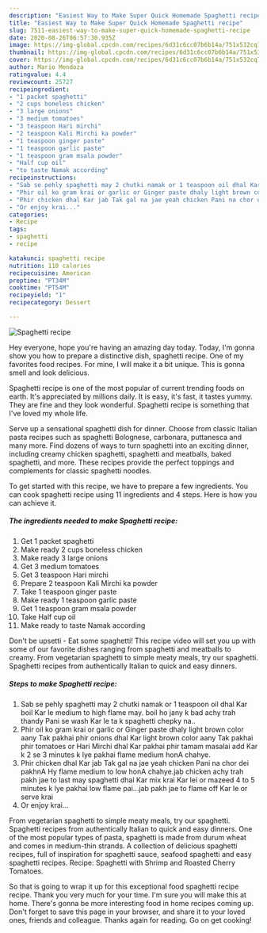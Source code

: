 ```yaml
---
description: "Easiest Way to Make Super Quick Homemade Spaghetti recipe"
title: "Easiest Way to Make Super Quick Homemade Spaghetti recipe"
slug: 7511-easiest-way-to-make-super-quick-homemade-spaghetti-recipe
date: 2020-08-26T06:57:30.935Z
image: https://img-global.cpcdn.com/recipes/6d31c6cc07b6b14a/751x532cq70/spaghetti-recipe-recipe-main-photo.jpg
thumbnail: https://img-global.cpcdn.com/recipes/6d31c6cc07b6b14a/751x532cq70/spaghetti-recipe-recipe-main-photo.jpg
cover: https://img-global.cpcdn.com/recipes/6d31c6cc07b6b14a/751x532cq70/spaghetti-recipe-recipe-main-photo.jpg
author: Mario Mendoza
ratingvalue: 4.4
reviewcount: 25727
recipeingredient:
- "1 packet spaghetti"
- "2 cups boneless chicken"
- "3 large onions"
- "3 medium tomatoes"
- "3 teaspoon Hari mirchi"
- "2 teaspoon Kali Mirchi ka powder"
- "1 teaspoon ginger paste"
- "1 teaspoon garlic paste"
- "1 teaspoon gram msala powder"
- "Half cup oil"
- "to taste Namak according"
recipeinstructions:
- "Sab se pehly spaghetti may 2 chutki namak or 1 teaspoon oil dhal Kar boil Kar le medium to high flame may. boil ho jany k bad achy trah thandy Pani se wash Kar le ta k spaghetti chepky na.."
- "Phir oil ko gram krai or garlic or Ginger paste dhaly light brown color aany Tak pakhai phir onions dhal Kar light brown color aany Tak pakhai phir tomatoes or Hari Mirchi dhal Kar pakhai phir tamam masalai add Kar k 2 se 3 minutes k lye pakhai flame medium honA chahye."
- "Phir chicken dhal Kar jab Tak gal na jae yeah chicken Pani na chor dei pakhnA Hy flame medium to low honA chahye.jab chicken achy trah pakh jae to last may spaghetti dhal Kar mix krai Kar lei or mazeed 4 to 5 minutes k lye pakhai low flame pai...jab pakh jae to flame off Kar le or serve krai"
- "Or enjoy krai..."
categories:
- Recipe
tags:
- spaghetti
- recipe

katakunci: spaghetti recipe 
nutrition: 110 calories
recipecuisine: American
preptime: "PT34M"
cooktime: "PT54M"
recipeyield: "1"
recipecategory: Dessert

---
```



![Spaghetti recipe](https://img-global.cpcdn.com/recipes/6d31c6cc07b6b14a/751x532cq70/spaghetti-recipe-recipe-main-photo.jpg)

Hey everyone, hope you're having an amazing day today. Today, I'm gonna show you how to prepare a distinctive dish, spaghetti recipe. One of my favorites food recipes. For mine, I will make it a bit unique. This is gonna smell and look delicious.

Spaghetti recipe is one of the most popular of current trending foods on earth. It's appreciated by millions daily. It is easy, it's fast, it tastes yummy. They are fine and they look wonderful. Spaghetti recipe is something that I've loved my whole life.

Serve up a sensational spaghetti dish for dinner. Choose from classic Italian pasta recipes such as spaghetti Bolognese, carbonara, puttanesca and many more. Find dozens of ways to turn spaghetti into an exciting dinner, including creamy chicken spaghetti, spaghetti and meatballs, baked spaghetti, and more. These recipes provide the perfect toppings and complements for classic spaghetti noodles.


To get started with this recipe, we have to prepare a few ingredients. You can cook spaghetti recipe using 11 ingredients and 4 steps. Here is how you can achieve it.

<!--inarticleads1-->

##### The ingredients needed to make Spaghetti recipe:

1. Get 1 packet spaghetti
1. Make ready 2 cups boneless chicken
1. Make ready 3 large onions
1. Get 3 medium tomatoes
1. Get 3 teaspoon Hari mirchi
1. Prepare 2 teaspoon Kali Mirchi ka powder
1. Take 1 teaspoon ginger paste
1. Make ready 1 teaspoon garlic paste
1. Get 1 teaspoon gram msala powder
1. Take Half cup oil
1. Make ready to taste Namak according


Don&#39;t be upsetti - Eat some spaghetti! This recipe video will set you up with some of our favorite dishes ranging from spaghetti and meatballs to creamy. From vegetarian spaghetti to simple meaty meals, try our spaghetti. Spaghetti recipes from authentically Italian to quick and easy dinners. 

<!--inarticleads2-->

##### Steps to make Spaghetti recipe:

1. Sab se pehly spaghetti may 2 chutki namak or 1 teaspoon oil dhal Kar boil Kar le medium to high flame may. boil ho jany k bad achy trah thandy Pani se wash Kar le ta k spaghetti chepky na..
1. Phir oil ko gram krai or garlic or Ginger paste dhaly light brown color aany Tak pakhai phir onions dhal Kar light brown color aany Tak pakhai phir tomatoes or Hari Mirchi dhal Kar pakhai phir tamam masalai add Kar k 2 se 3 minutes k lye pakhai flame medium honA chahye.
1. Phir chicken dhal Kar jab Tak gal na jae yeah chicken Pani na chor dei pakhnA Hy flame medium to low honA chahye.jab chicken achy trah pakh jae to last may spaghetti dhal Kar mix krai Kar lei or mazeed 4 to 5 minutes k lye pakhai low flame pai...jab pakh jae to flame off Kar le or serve krai
1. Or enjoy krai...


From vegetarian spaghetti to simple meaty meals, try our spaghetti. Spaghetti recipes from authentically Italian to quick and easy dinners. One of the most popular types of pasta, spaghetti is made from durum wheat and comes in medium-thin strands. A collection of delicious spaghetti recipes, full of inspiration for spaghetti sauce, seafood spaghetti and easy spaghetti recipes. Recipe: Spaghetti with Shrimp and Roasted Cherry Tomatoes. 

So that is going to wrap it up for this exceptional food spaghetti recipe recipe. Thank you very much for your time. I'm sure you will make this at home. There's gonna be more interesting food in home recipes coming up. Don't forget to save this page in your browser, and share it to your loved ones, friends and colleague. Thanks again for reading. Go on get cooking!
